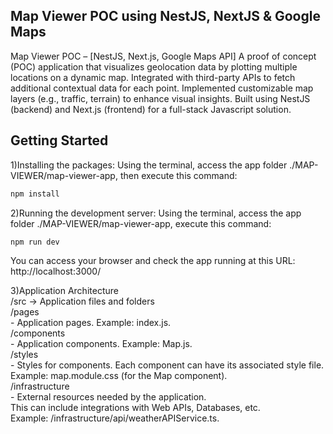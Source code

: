 ## Map Viewer POC using NestJS, NextJS & Google Maps ##

Map Viewer POC – [NestJS, Next.js, Google Maps API]
A proof of concept (POC) application that visualizes geolocation data by plotting multiple locations on a dynamic map.
Integrated with third-party APIs to fetch additional contextual data for each point.
Implemented customizable map layers (e.g., traffic, terrain) to enhance visual insights.
Built using NestJS (backend) and Next.js (frontend) for a full-stack Javascript solution.

## Getting Started

1)Installing the packages:
Using the terminal, access the app folder ./MAP-VIEWER/map-viewer-app,
then execute this command:
```bash
npm install
```

2)Running the development server:
Using the terminal, access the app folder ./MAP-VIEWER/map-viewer-app,
execute this command:
```bash
npm run dev
```
You can access your browser and check the app running at this URL:
http://localhost:3000/

3)Application Architecture</br>
  /src -> Application files and folders</br>
    /pages</br>
    	- Application pages. Example: index.js.</br>
    /components</br>
        - Application components. Example: Map.js.</br>
    /styles</br>
    	- Styles for components. Each component can have its associated style file. </br>
      	  Example: map.module.css (for the Map component).</br>
    /infrastructure</br>
        - External resources needed by the application.</br>
      	  This can include integrations with Web APIs, Databases, etc.</br>
      	  Example: /infrastructure/api/weatherAPIService.ts.</br>
